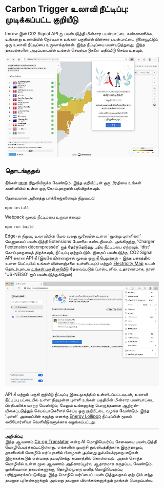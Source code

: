<!--
CO_OP_TRANSLATOR_METADATA:
{
  "original_hash": "9361268ca430b2579375009e1eceb5e5",
  "translation_date": "2025-10-11T12:16:33+00:00",
  "source_file": "5-browser-extension/solution/translation/README.fr.md",
  "language_code": "ta"
}
-->
# Carbon Trigger உலாவி நீட்டிப்பு: முடிக்கப்பட்ட குறியீடு

tmrow இன் C02 Signal API ஐ பயன்படுத்தி மின்சார பயன்பாட்டை கண்காணிக்க, உங்களது உலாவியில் நேரடியாக உங்கள் பகுதியில் மின்சார பயன்பாட்டை நினைவூட்டும் ஒரு உலாவி நீட்டிப்பை உருவாக்குங்கள். இந்த நீட்டிப்பை பயன்படுத்துவது, இந்த தகவல்களின் அடிப்படையில் உங்கள் செயல்பாடுகளை மதிப்பீடு செய்ய உதவும்.

![extension screenshot](../../../../../translated_images/extension-screenshot.0e7f5bfa110e92e3875e1bc9405edd45a3d2e02963e48900adb91926a62a5807.ta.png)

## தொடங்குதல்

நீங்கள் [npm](https://npmjs.com) நிறுவியிருக்க வேண்டும். இந்த குறியீட்டின் ஒரு பிரதியை உங்கள் கணினியில் உள்ள ஒரு கோப்புறையில் பதிவிறக்கவும்.

தேவையான அனைத்து பாக்கேஜ்களையும் நிறுவவும்:

```
npm install
```

Webpack மூலம் நீட்டிப்பை உருவாக்கவும்

```
npm run build
```

Edge-ல் நிறுவ, உலாவியின் மேல் வலது மூலையில் உள்ள 'மூன்று புள்ளிகள்' மெனுவைப் பயன்படுத்தி Extensions பேனலை கண்டறியவும். அங்கிருந்து, 'Charger l'extension décompressée' ஐத் தேர்ந்தெடுத்து புதிய நீட்டிப்பை ஏற்றவும். 'dist' கோப்புறையைத் திறக்கவும், நீட்டிப்பு ஏற்றப்படும். இதைப் பயன்படுத்த, CO2 Signal API க்கான API கீ (இங்கே மின்னஞ்சல் மூலம் [ஒரு கீ பெறுங்கள்](https://www.co2signal.com/) - இந்த பக்கத்தில் உள்ள பெட்டியில் உங்கள் மின்னஞ்சலை உள்ளிடவும்) மற்றும் [Electricity Map](https://www.electricitymap.org/map) உடன் தொடர்புடைய [உங்கள் பகுதி குறியீடு](http://api.electricitymap.org/v3/zones) தேவைப்படும் (பாஸ்டனில், உதாரணமாக, நான் 'US-NEISO' ஐப் பயன்படுத்துகிறேன்).

![installation](../../../../../translated_images/install-on-edge.78634f02842c48283726c531998679a6f03a45556b2ee99d8ff231fe41446324.ta.png)

API கீ மற்றும் பகுதி குறியீடு நீட்டிப்பு இடைமுகத்தில் உள்ளிடப்பட்டவுடன், உலாவி நீட்டிப்பு பட்டையில் உள்ள நிறமுள்ள புள்ளி உங்கள் பகுதியின் மின்சார பயன்பாட்டை பிரதிபலிக்க மாற்ற வேண்டும், மேலும் உங்களுக்கு பொருத்தமான ஆற்றல்-மிகைப்படுத்தும் செயல்பாடுகளைச் செய்ய ஒரு குறியீட்டை வழங்க வேண்டும். இந்த 'புள்ளி' அமைப்பின் கருத்து எனக்கு [Energy Lollipop](https://energylollipop.com/) நீட்டிப்பின் மூலம் கலிபோர்னியா வெளியீடுகளுக்காக வழங்கப்பட்டது.

---

**அறிவிப்பு**:  
இந்த ஆவணம் [Co-op Translator](https://github.com/Azure/co-op-translator) என்ற AI மொழிபெயர்ப்பு சேவையை பயன்படுத்தி மொழிபெயர்க்கப்பட்டுள்ளது. எங்களின் முயற்சி துல்லியத்திற்காக இருந்தாலும், தானியங்கி மொழிபெயர்ப்புகளில் பிழைகள் அல்லது துல்லியக்குறைபாடுகள் இருக்கக்கூடும் என்பதை தயவுசெய்து கவனத்தில் கொள்ளவும். அதன் சொந்த மொழியில் உள்ள மூல ஆவணம் அதிகாரப்பூர்வ ஆதாரமாக கருதப்பட வேண்டும். முக்கியமான தகவல்களுக்கு, தொழில்முறை மனித மொழிபெயர்ப்பு பரிந்துரைக்கப்படுகிறது. இந்த மொழிபெயர்ப்பைப் பயன்படுத்துவதால் ஏற்படும் எந்த தவறான புரிதல்களுக்கும் அல்லது தவறான விளக்கங்களுக்கும் நாங்கள் பொறுப்பல்ல.